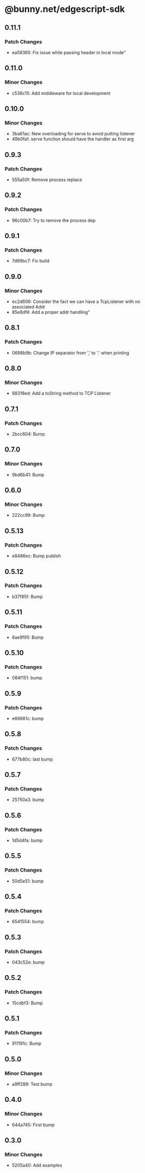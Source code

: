 # @bunny.net/edgescript-sdk

## 0.11.1

### Patch Changes

- ea59365: Fix issue while passing header in local mode"

## 0.11.0

### Minor Changes

- c536c15: Add middleware for local development

## 0.10.0

### Minor Changes

- 3ba61ac: New overloading for serve to avoid putting listener
- 49b0fa1: serve function should have the handler as first arg

## 0.9.3

### Patch Changes

- 555a50f: Remove process replace

## 0.9.2

### Patch Changes

- 96c00b7: Try to remove the process dep

## 0.9.1

### Patch Changes

- 7d99bc7: Fix build

## 0.9.0

### Minor Changes

- ec2d606: Consider the fact we can have a TcpListener with no associated Addr
- 85e8df4: Add a proper addr handling"

## 0.8.1

### Patch Changes

- 0698b9b: Change IP separator from ',' to '.' when printing

## 0.8.0

### Minor Changes

- 88318ed: Add a toString method to TCP Listener

## 0.7.1

### Patch Changes

- 2bcc604: Bump

## 0.7.0

### Minor Changes

- 9bd6b41: Bump

## 0.6.0

### Minor Changes

- 222cc99: Bump

## 0.5.13

### Patch Changes

- e8486ec: Bump publish

## 0.5.12

### Patch Changes

- b37f85f: Bump

## 0.5.11

### Patch Changes

- 8ae9f95: Bump

## 0.5.10

### Patch Changes

- 084f151: bump

## 0.5.9

### Patch Changes

- e66661c: bump

## 0.5.8

### Patch Changes

- 677b80c: last bump

## 0.5.7

### Patch Changes

- 25750a3: bump

## 0.5.6

### Patch Changes

- 1d5d4fa: bump

## 0.5.5

### Patch Changes

- 50d5e51: bump

## 0.5.4

### Patch Changes

- 6541554: bump

## 0.5.3

### Patch Changes

- 043c52e: bump

## 0.5.2

### Patch Changes

- 15cdbf3: Bump

## 0.5.1

### Patch Changes

- 911191c: Bump

## 0.5.0

### Minor Changes

- a9ff289: Test bump

## 0.4.0

### Minor Changes

- 644a745: First bump

## 0.3.0

### Minor Changes

- 5205a40: Add examples
